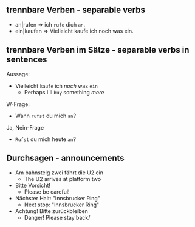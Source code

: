 ## trennbare Verben - separable verbs

- an|rufen => ich `rufe` dich `an`.
- ein|kaufen => Vielleicht kaufe ich noch was ein.

## trennbare Verben im Sätze - separable verbs in sentences
Aussage:
- Vielleicht `kaufe` ich _noch_ was `ein`
    - Perhaps I'll `buy` something _more_

W-Frage:
- Wann `rufst` du mich `an`?

Ja, Nein-Frage
- `Rufst` du mich heute `an`?

## Durchsagen - announcements

- Am bahnsteig zwei fährt die U2 ein
  - The U2 arrives at platform two
- Bitte Vorsicht!
  - Please be careful!
- Nächster Halt: "Innsbrucker Ring"
  - Next stop: "Innsbrucker Ring"
- Achtung! Bitte zurückbleiben
  - Danger! Please stay back/
